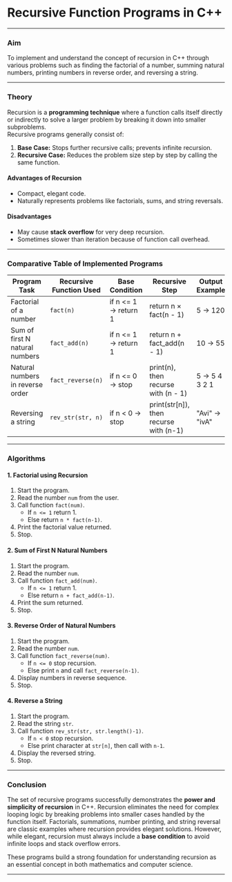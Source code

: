 
# Recursive Function Programs in C++

***

### Aim
To implement and understand the concept of recursion in C++ through various problems such as finding the factorial of a number, summing natural numbers, printing numbers in reverse order, and reversing a string.

***

### Theory

Recursion is a **programming technique** where a function calls itself directly or indirectly to solve a larger problem by breaking it down into smaller subproblems.  
Recursive programs generally consist of:

1. **Base Case:** Stops further recursive calls; prevents infinite recursion.  
2. **Recursive Case:** Reduces the problem size step by step by calling the same function.

#### Advantages of Recursion
- Compact, elegant code.  
- Naturally represents problems like factorials, sums, and string reversals.  

#### Disadvantages
- May cause **stack overflow** for very deep recursion.  
- Sometimes slower than iteration because of function call overhead.

***

### Comparative Table of Implemented Programs

| Program Task                          | Recursive Function Used | Base Condition      | Recursive Step                        | Output Example |
|---------------------------------------|-------------------------|---------------------|----------------------------------------|----------------|
| Factorial of a number                 | `fact(n)`               | if n <= 1 → return 1| return n × fact(n - 1)                 | 5 → 120        |
| Sum of first N natural numbers        | `fact_add(n)`           | if n <= 1 → return 1| return n + fact_add(n - 1)             | 10 → 55        |
| Natural numbers in reverse order      | `fact_reverse(n)`       | if n <= 0 → stop    | print(n), then recurse with (n - 1)    | 5 → 5 4 3 2 1  |
| Reversing a string                    | `rev_str(str, n)`       | if n < 0 → stop     | print(str[n]), then recurse with (n-1) | "Avi" → "ivA"  |  

***

### Algorithms

#### 1. Factorial using Recursion
1. Start the program.  
2. Read the number `num` from the user.  
3. Call function `fact(num)`.  
   - If `n <= 1` return 1.  
   - Else return `n * fact(n-1)`.  
4. Print the factorial value returned.  
5. Stop.

#### 2. Sum of First N Natural Numbers
1. Start the program.  
2. Read the number `num`.  
3. Call function `fact_add(num)`.  
   - If `n <= 1` return 1.  
   - Else return `n + fact_add(n-1)`.  
4. Print the sum returned.  
5. Stop.

#### 3. Reverse Order of Natural Numbers
1. Start the program.  
2. Read the number `num`.  
3. Call function `fact_reverse(num)`.  
   - If `n <= 0` stop recursion.  
   - Else print `n` and call `fact_reverse(n-1)`.  
4. Display numbers in reverse sequence.  
5. Stop.  

#### 4. Reverse a String
1. Start the program.  
2. Read the string `str`.  
3. Call function `rev_str(str, str.length()-1)`.  
   - If `n < 0` stop recursion.  
   - Else print character at `str[n]`, then call with `n-1`.  
4. Display the reversed string.  
5. Stop.

***

### Conclusion
The set of recursive programs successfully demonstrates the **power and simplicity of recursion** in C++. Recursion eliminates the need for complex looping logic by breaking problems into smaller cases handled by the function itself. Factorials, summations, number printing, and string reversal are classic examples where recursion provides elegant solutions. However, while elegant, recursion must always include a **base condition** to avoid infinite loops and stack overflow errors.  

These programs build a strong foundation for understanding recursion as an essential concept in both mathematics and computer science.  

***
